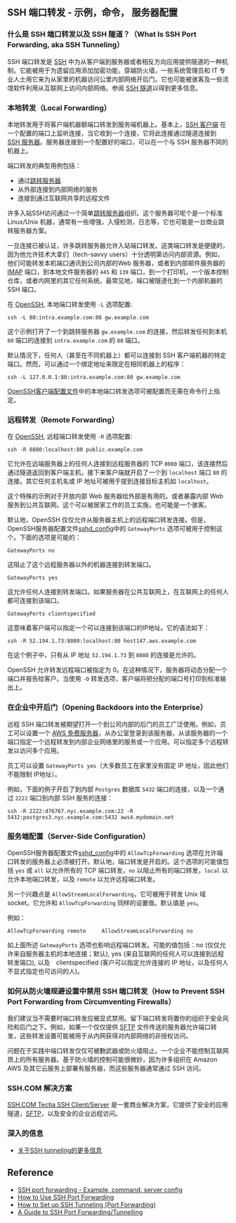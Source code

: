 ## SSH 端口转发 - 示例，命令， 服务器配置
### 什么是 SSH 端口转发以及 SSH 隧道？（What Is SSH Port Forwarding, aka SSH Tunneling）
SSH 端口转发是 [SSH](https://www.ssh.com/ssh/) 中为从客户端到服务器或者相反方向应用提供隧道的一种机制。它能被用于为遗留应用添加加密功能，穿越防火墙，一些系统管理员和 IT 专业人士用它来为从家里的机器访问公里内部网络开后门。它也可能被骇客及一些流氓软件利用从互联网上访问内部网络。参阅 [SSH 隧道](https://www.ssh.com/ssh/tunneling/)以得到更多信息。
### 本地转发（Local Forwarding）
本地转发用于将客户端机器额端口转发到服务端机器上。基本上，[SSH 客户端](https://www.ssh.com/ssh/client) 在一个配置的端口上监听连接，当它收到一个连接，它将此连接通过隧道连接到 [SSH 服务器](https://www.ssh.com/ssh/server)。服务器连接到一个配置好的端口，可以在一个与 SSH 服务器不同的机器上。

端口转发的典型用例包括：
- 通过[跳转服务器](https://www.ssh.com/iam/jump-server隧道化会话及文件传送)
- 从外部连接到内部网络的服务
- 连接到通过互联网共享的远程文件

许多入站SSH访问通过一个简单[跳转服务器](https://www.ssh.com/iam/jump-server)组织。这个服务器可呢个是一个标准 Linux/Unix 机器，通常有一些增强，入侵检测，日志等，它也可能是一台商业跳转服务器方案。

一旦连接已被认证，许多跳转服务器允许入站端口转发。这类端口转发是便捷的，因为他允许技术大拿们（tech-savvy users）十分透明第访问内部资源。例如，他们可能转发本机端口通讯到公司内部的Web 服务器，或者到内部邮件服务器的 [IMAP]( https://en.wikipedia.org/wiki/Internet_Message_Access_Protocol) 端口，到本地文件服务器的 `445` 和 `139` 端口，到一个打印机，一个版本控制仓库，或者内网里的其它任何系统。最常见地，端口被隧道化到一个内部机器的 SSH 端口。

在 [OpenSSH](https://www.ssh.com/ssh/openssh/), 本地端口转发使用 `-L` 选项配置:
```
ssh -L 80:intra.example.com:80 gw.example.com
```
这个示例打开了一个到跳转服务器 `gw.example.com` 的连接，然后转发任何到本机 `80` 端口的连接到 `intra.example.com` 的 `80` 端口。

默认情况下，任何人（甚至在不同机器上）都可以连接到 SSH 客户端机器的特定端口。然而，可以通过一个绑定地址来限定在相同机器上的程序：
```
ssh -L 127.0.0.1:80:intra.example.com:80 gw.example.com
```
[OpenSSH客户端配置文件](https://www.ssh.com/ssh/config/)中的本地端口转发选项可被配置而无需在命令行上指定。
### 远程转发（Remote Forwarding）
在 [OpenSSH](https://www.ssh.com/ssh/openssh/), 远程端口转发使用 `-R` 选项配置:
```
ssh -R 8080:localhost:80 public.example.com
```
它允许在远端服务器上的任何人连接到远程服务器的 TCP `8080` 端口，该连接然后通过隧道返回到客户端主机，接下来客户端就开启了一个到 `localhost` 端口 `80` 的连接。其它任何主机名或 IP 地址可被用于提到连接目标主机如 `localhost`。

这个特殊的示例对于开放内部 Web 服务器给外部是有用的。或者暴露内部 Web 服务到公共互联网。这个可以被居家工作的员工实施，也可能是一个骇客。

默认地，OpenSSH 仅仅允许从服务器主机上的远程端口转发连接。但是，OpenSSH服务器配置文件[sshd_config](https://www.ssh.com/ssh/sshd_config/)中的 `GatewayPorts` 选项可被用于控制这个。下面的选项是可能的：
```
GatewayPorts no
```
这阻止了这个远程服务器以外的机器连接到转发端口。
```
GatewayPorts yes
```
这允许任何人连接到转发端口。如果服务器在公共互联网上，在互联网上的任何人都可连接到该端口。
```
GatewayPorts clientspecified
```
这意味着客户端可以指定一个可以连接到该端口的IP地址。它的语法如下：
```
ssh -R 52.194.1.73:8080:localhost:80 host147.aws.example.com
```
在这个例子中，只有从 IP 地址 `52.194.1.73` 到 `8080` 的连接是允许的。

OpenSSH 允许转发远程端口被指定为 0。在这种情况下，服务器将动态分配一个端口并报告给客户。当使用 `-O` 转发选项，客户端将把分配的端口号打印到标准输出上。
### 在企业中开后门（Opening Backdoors into the Enterprise）
远程 SSH 端口转发被期望打开一个到公司内部的后门的员工广泛使用。例如，员工可以设置一个 [AWS 免费服务器](https://aws.amazon.com/free/)，从办公室登录到该服务器，从该服务器的一个端口指定一个远程转发到内部企业网络里的服务或一个应用。可以指定多个远程转发以访问多个应用。

员工可以设置 `GatewayPorts yes`（大多数员工在家里没有固定 IP 地址，因此他们不能限制 IP地址）。

例如，下面的例子开启了到内部 `Postgres` 数据库 `5432` 端口的连接，以及一个通过 `2222` 端口到内部 SSH 服务的连接：
```
ssh -R 2222:d76767.nyc.example.com:22 -R 5432:postgres3.nyc.example.com:5432 aws4.mydomain.net
```
### 服务端配置（Server-Side Configuration）
OpenSSH服务器配置文件[sshd_config](https://www.ssh.com/ssh/sshd_config/)中的 `AllowTcpForwarding` 选项在允许端口转发的服务器上必须被打开。默认地，端口转发是开启的。这个选项的可能值包括 `yes` 或 `all` 以允许所有的 TCP 端口转发，`no` 以阻止所有的端口转发，`local` 以允许本地端口转发，以及 `remote` 以允许远程端口转发。

另一个兴趣点是 `AllowStreamLocalForwarding`，它可被用于转发 Unix 域 socket。它允许和 `AllowTcpForwarding` 同样的设置值。默认值是 `yes`。

例如：
```
AllowTcpForwarding remote     AllowStreamLocalForwarding no
```

如上面所述 `GatewayPorts` 选项也影响远程端口转发。可能的值包括：no (仅仅允许来自服务器主机的本地连接；默认), yes (来自互联网的任何人可以连接到远程转发端口), 以及　clientspecified (客户可以指定允许连接的 IP 地址，以及任何人不显式指定也可访问的人)。
### 如何从防火墙规避设置中禁用 SSH 端口转发（How to Prevent SSH Port Forwarding from Circumventing Firewalls）
我们建议当不需要时端口转发应被显式禁用。留下端口转发将置你的组织于安全风险和后门之下。例如，如果一个仅仅提供 [SFTP](https://www.ssh.com/ssh/sftp/) 文件传送的服务器允许端口转发，这些转发设置可能被用于从内网获得对内部网络的非授权访问。

问题在于实践中端口转发仅仅可被覅武器或防火墙阻止。一个企业不能控制互联网昂上的所有服务器。基于防火墙的控制可能很微妙，因为许多组织在 Amazon AWS 及其它云服务上部署有服务器，而这些服务器通常通过 SSH 访问。
### SSH.COM 解决方案
[SSH.COM Tectia SSH Client/Server](https://www.ssh.com/products/tectia-ssh/) 是一套商业解决方案，它提供了安全的应用隧道，[SFTP](https://www.ssh.com/academy/ssh/sftp)，以及安全的企业远程访问。
### 深入的信息
- [关于SSH tunneling的更多信息](https://www.ssh.com/ssh/tunneling/)

## Reference
- [SSH port forwarding - Example, command, server config](https://www.ssh.com/academy/ssh/tunneling/example)
- [How to Use SSH Port Forwarding](https://phoenixnap.com/kb/ssh-port-forwarding)
- [How to Set up SSH Tunneling (Port Forwarding)](https://linuxize.com/post/how-to-setup-ssh-tunneling/)
- [A Guide to SSH Port Forwarding/Tunnelling](https://www.booleanworld.com/guide-ssh-port-forwarding-tunnelling/)